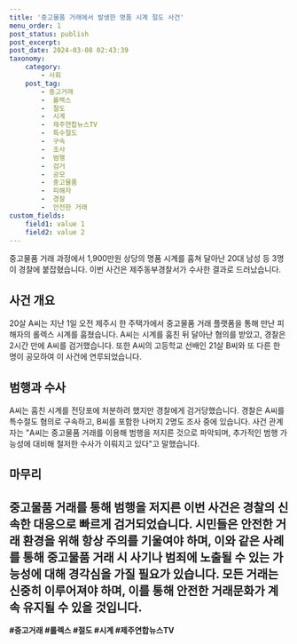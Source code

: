 ```yaml
---
title: '중고물품 거래에서 발생한 명품 시계 절도 사건'
menu_order: 1
post_status: publish
post_excerpt: 
post_date: 2024-03-08 02:43:39
taxonomy:
    category:
        - 사회
    post_tag:
        - 중고거래
        -  롤렉스
        -  절도
        -  시계
        -  제주연합뉴스TV
        -  특수절도
        -  구속
        -  조사
        -  범행
        -  검거
        -  공모
        -  중고물품
        -  피해자
        -  경찰
        -  안전한 거래
custom_fields:
    field1: value 1
    field2: value 2
---
```


중고물품 거래 과정에서 1,900만원 상당의 명품 시계를 훔쳐 달아난 20대 남성 등 3명이 경찰에 붙잡혔습니다. 이번 사건은 제주동부경찰서가 수사한 결과로 드러났습니다. 
## 사건 개요
20살 A씨는 지난 1일 오전 제주시 한 주택가에서 중고물품 거래 플랫폼을 통해 만난 피해자의 롤렉스 시계를 훔쳤습니다. A씨는 시계를 훔친 뒤 달아난 혐의를 받았고, 경찰은 2시간 만에 A씨를 검거했습니다. 또한 A씨의 고등학교 선배인 21살 B씨와 또 다른 한 명이 공모하여 이 사건에 연루되었습니다.
## 범행과 수사
A씨는 훔친 시계를 전당포에 처분하려 했지만 경찰에게 검거당했습니다. 경찰은 A씨를 특수절도 혐의로 구속하고, B씨를 포함한 나머지 2명도 조사 중에 있습니다. 사건 관계자는 "A씨는 중고물품 거래를 이용해 범행을 저지른 것으로 파악되며, 추가적인 범행 가능성에 대비해 철저한 수사가 이뤄지고 있다"고 말했습니다.
## 마무리
중고물품 거래를 통해 범행을 저지른 이번 사건은 경찰의 신속한 대응으로 빠르게 검거되었습니다. 시민들은 안전한 거래 환경을 위해 항상 주의를 기울여야 하며, 이와 같은 사례를 통해 중고물품 거래 시 사기나 범죄에 노출될 수 있는 가능성에 대해 경각심을 가질 필요가 있습니다. 모든 거래는 신중히 이루어져야 하며, 이를 통해 안전한 거래문화가 계속 유지될 수 있을 것입니다.
---
**#중고거래 #롤렉스 #절도 #시계 #제주연합뉴스TV**
